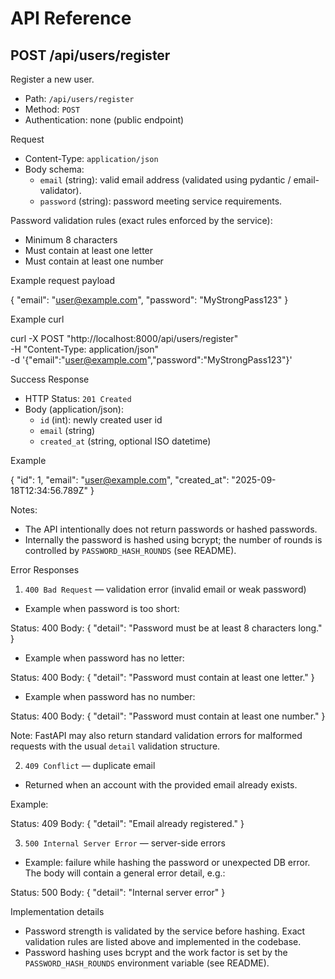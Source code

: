 # API Reference

## POST /api/users/register

Register a new user.

- Path: `/api/users/register`
- Method: `POST`
- Authentication: none (public endpoint)

Request

- Content-Type: `application/json`
- Body schema:
  - `email` (string): valid email address (validated using pydantic / email-validator).
  - `password` (string): password meeting service requirements.

Password validation rules (exact rules enforced by the service):
- Minimum 8 characters
- Must contain at least one letter
- Must contain at least one number

Example request payload

{
  "email": "user@example.com",
  "password": "MyStrongPass123"
}

Example curl

curl -X POST "http://localhost:8000/api/users/register" \
  -H "Content-Type: application/json" \
  -d '{"email":"user@example.com","password":"MyStrongPass123"}'

Success Response

- HTTP Status: `201 Created`
- Body (application/json):
  - `id` (int): newly created user id
  - `email` (string)
  - `created_at` (string, optional ISO datetime)

Example

{
  "id": 1,
  "email": "user@example.com",
  "created_at": "2025-09-18T12:34:56.789Z"
}

Notes:
- The API intentionally does not return passwords or hashed passwords.
- Internally the password is hashed using bcrypt; the number of rounds is controlled by `PASSWORD_HASH_ROUNDS` (see README).

Error Responses

1) `400 Bad Request` — validation error (invalid email or weak password)

- Example when password is too short:

Status: 400
Body:
{
  "detail": "Password must be at least 8 characters long."
}

- Example when password has no letter:

Status: 400
Body:
{
  "detail": "Password must contain at least one letter."
}

- Example when password has no number:

Status: 400
Body:
{
  "detail": "Password must contain at least one number."
}

Note: FastAPI may also return standard validation errors for malformed requests with the usual `detail` validation structure.

2) `409 Conflict` — duplicate email

- Returned when an account with the provided email already exists.

Example:

Status: 409
Body:
{
  "detail": "Email already registered."
}

3) `500 Internal Server Error` — server-side errors

- Example: failure while hashing the password or unexpected DB error. The body will contain a general error detail, e.g.:

Status: 500
Body:
{
  "detail": "Internal server error"
}

Implementation details

- Password strength is validated by the service before hashing. Exact validation rules are listed above and implemented in the codebase.
- Password hashing uses bcrypt and the work factor is set by the `PASSWORD_HASH_ROUNDS` environment variable (see README).
